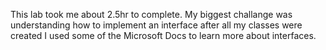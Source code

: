 This lab took me about 2.5hr to complete.
My biggest challange was understanding how to implement an interface after all my classes were created
I used some of the Microsoft Docs to learn more about interfaces.
